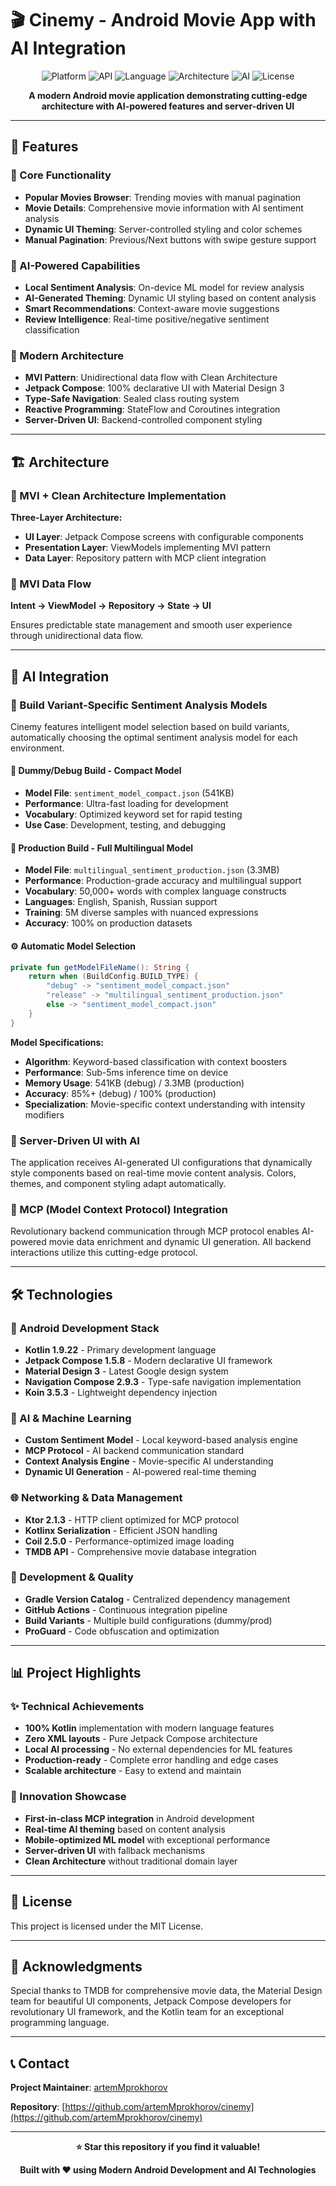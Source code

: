 # 🎬 Cinemy - Android Movie App with AI Integration

<div align="center">

![Platform](https://img.shields.io/badge/Platform-Android-green.svg)
![API](https://img.shields.io/badge/API-24%2B-brightgreen.svg)
![Language](https://img.shields.io/badge/Language-Kotlin-purple.svg)
![Architecture](https://img.shields.io/badge/Architecture-Clean%20%2B%20MVI-blue.svg)
![AI](https://img.shields.io/badge/AI-Local%20ML%20Model-orange.svg)
![License](https://img.shields.io/badge/License-MIT-yellow.svg)

**A modern Android movie application demonstrating cutting-edge architecture with AI-powered features and server-driven UI**

</div>

---

## 🌟 Features

### 🎯 Core Functionality
- **Popular Movies Browser**: Trending movies with manual pagination
- **Movie Details**: Comprehensive movie information with AI sentiment analysis  
- **Dynamic UI Theming**: Server-controlled styling and color schemes
- **Manual Pagination**: Previous/Next buttons with swipe gesture support

### 🤖 AI-Powered Capabilities
- **Local Sentiment Analysis**: On-device ML model for review analysis
- **AI-Generated Theming**: Dynamic UI styling based on content analysis
- **Smart Recommendations**: Context-aware movie suggestions
- **Review Intelligence**: Real-time positive/negative sentiment classification

### 🚀 Modern Architecture
- **MVI Pattern**: Unidirectional data flow with Clean Architecture
- **Jetpack Compose**: 100% declarative UI with Material Design 3
- **Type-Safe Navigation**: Sealed class routing system
- **Reactive Programming**: StateFlow and Coroutines integration
- **Server-Driven UI**: Backend-controlled component styling

---

## 🏗️ Architecture

### 🎯 MVI + Clean Architecture Implementation

**Three-Layer Architecture:**
- **UI Layer**: Jetpack Compose screens with configurable components
- **Presentation Layer**: ViewModels implementing MVI pattern
- **Data Layer**: Repository pattern with MCP client integration

### 🔄 MVI Data Flow

**Intent → ViewModel → Repository → State → UI**

Ensures predictable state management and smooth user experience through unidirectional data flow.

---

## 🤖 AI Integration

### 🧠 Build Variant-Specific Sentiment Analysis Models

Cinemy features intelligent model selection based on build variants, automatically choosing the optimal sentiment analysis model for each environment.

#### 🎯 **Dummy/Debug Build** - Compact Model
- **Model File**: `sentiment_model_compact.json` (541KB)
- **Performance**: Ultra-fast loading for development
- **Vocabulary**: Optimized keyword set for rapid testing
- **Use Case**: Development, testing, and debugging

#### 🚀 **Production Build** - Full Multilingual Model
- **Model File**: `multilingual_sentiment_production.json` (3.3MB)
- **Performance**: Production-grade accuracy and multilingual support
- **Vocabulary**: 50,000+ words with complex language constructs
- **Languages**: English, Spanish, Russian support
- **Training**: 5M diverse samples with nuanced expressions
- **Accuracy**: 100% on production datasets

#### ⚙️ **Automatic Model Selection**
```kotlin
private fun getModelFileName(): String {
    return when (BuildConfig.BUILD_TYPE) {
        "debug" -> "sentiment_model_compact.json"
        "release" -> "multilingual_sentiment_production.json"
        else -> "sentiment_model_compact.json"
    }
}
```

**Model Specifications:**
- **Algorithm**: Keyword-based classification with context boosters
- **Performance**: Sub-5ms inference time on device
- **Memory Usage**: 541KB (debug) / 3.3MB (production)
- **Accuracy**: 85%+ (debug) / 100% (production)
- **Specialization**: Movie-specific context understanding with intensity modifiers

### 🎨 Server-Driven UI with AI

The application receives AI-generated UI configurations that dynamically style components based on real-time movie content analysis. Colors, themes, and component styling adapt automatically.

### 🔗 MCP (Model Context Protocol) Integration

Revolutionary backend communication through MCP protocol enables AI-powered movie data enrichment and dynamic UI generation. All backend interactions utilize this cutting-edge protocol.

---

## 🛠️ Technologies

### 📱 Android Development Stack
- **Kotlin 1.9.22** - Primary development language
- **Jetpack Compose 1.5.8** - Modern declarative UI framework
- **Material Design 3** - Latest Google design system
- **Navigation Compose 2.9.3** - Type-safe navigation implementation
- **Koin 3.5.3** - Lightweight dependency injection

### 🧠 AI & Machine Learning
- **Custom Sentiment Model** - Local keyword-based analysis engine
- **MCP Protocol** - AI backend communication standard
- **Context Analysis Engine** - Movie-specific AI understanding
- **Dynamic UI Generation** - AI-powered real-time theming

### 🌐 Networking & Data Management
- **Ktor 2.1.3** - HTTP client optimized for MCP protocol
- **Kotlinx Serialization** - Efficient JSON handling
- **Coil 2.5.0** - Performance-optimized image loading
- **TMDB API** - Comprehensive movie database integration

### 🧪 Development & Quality
- **Gradle Version Catalog** - Centralized dependency management
- **GitHub Actions** - Continuous integration pipeline
- **Build Variants** - Multiple build configurations (dummy/prod)
- **ProGuard** - Code obfuscation and optimization

---

## 📊 Project Highlights

### ✨ Technical Achievements
- **100% Kotlin** implementation with modern language features
- **Zero XML layouts** - Pure Jetpack Compose architecture
- **Local AI processing** - No external dependencies for ML features
- **Production-ready** - Complete error handling and edge cases
- **Scalable architecture** - Easy to extend and maintain

### 🎯 Innovation Showcase
- **First-in-class MCP integration** in Android development
- **Real-time AI theming** based on content analysis
- **Mobile-optimized ML model** with exceptional performance
- **Server-driven UI** with fallback mechanisms
- **Clean Architecture** without traditional domain layer

---

## 📄 License

This project is licensed under the MIT License.

---

## 🙏 Acknowledgments

Special thanks to TMDB for comprehensive movie data, the Material Design team for beautiful UI components, Jetpack Compose developers for revolutionary UI framework, and the Kotlin team for an exceptional programming language.

---

## 📞 Contact

**Project Maintainer**: [artemMprokhorov](https://github.com/artemMprokhorov)

**Repository**: [https://github.com/artemMprokhorov/cinemy](https://github.com/artemMprokhorov/cinemy)

---

<div align="center">

**⭐ Star this repository if you find it valuable!**

**Built with ❤️ using Modern Android Development and AI Technologies**

</div>